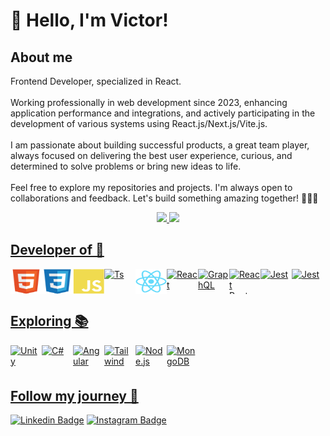 # 👋 Hello, I'm Victor!

## About me
Frontend Developer, specialized in React. <br><br>
Working professionally in web development since 2023, enhancing application performance and integrations, and actively participating in the development of various systems using React.js/Next.js/Vite.js. <br><br>
I am passionate about building successful products, a great team player, always focused on delivering the best user experience, curious, and determined to solve problems or bring new ideas to life. <br><br>
Feel free to explore my repositories and projects. I'm always open to collaborations and feedback. Let's build something amazing together! 👨‍💻✨

<div align="center" width="100%">
    <a href="https://github.com/victorcabral182">
    <img height="180em" src="https://github-readme-stats.vercel.app/api?username=victorcabral182&show_icons=true&theme=tokyonight&include_all_commits=true&count_private=true"/> 
    <img height="180em" src="https://github-readme-stats.vercel.app/api/top-langs/?username=victorcabral182&layout=compact&langs_count=6&theme=tokyonight"/>
</div>


## Developer of 🚀
<div style="display: flex" align="left"><br>
    <img align="center" alt="HTML" height="40" width="50" src="https://raw.githubusercontent.com/devicons/devicon/master/icons/html5/html5-original.svg">
    <img align="center" alt="CSS" height="40" width="50" src="https://raw.githubusercontent.com/devicons/devicon/master/icons/css3/css3-original.svg">
    <img align="center" alt="Js" height="40" width="50" src="https://raw.githubusercontent.com/devicons/devicon/master/icons/javascript/javascript-plain.svg">
    <img align="center" alt="Ts" height="40" width="50" src="https://cdn.jsdelivr.net/gh/devicons/devicon/icons/typescript/typescript-original.svg" />
    <img align="center" alt="React" height="40" width="50" src="https://raw.githubusercontent.com/devicons/devicon/master/icons/react/react-original.svg"/>
    <img align="center" alt="React" height="40" width="50" src="https://cdn.jsdelivr.net/gh/devicons/devicon@latest/icons/nextjs/nextjs-original.svg"/>          
    <img align="center" alt="GraphQL" height="40" width="50" src="https://cdn.jsdelivr.net/gh/devicons/devicon@latest/icons/graphql/graphql-plain.svg" />     
    <img align="center" alt="React Router" height="40" width="50" src="https://cdn.jsdelivr.net/gh/devicons/devicon@latest/icons/reactrouter/reactrouter-original.svg" />
    <img align="center" alt="Jest" height="40" width="50" src="https://cdn.jsdelivr.net/gh/devicons/devicon@latest/icons/jest/jest-plain.svg" />
    <img align="center" alt="Jest" height="40" width="50" src="https://cdn.jsdelivr.net/gh/devicons/devicon@latest/icons/cypressio/cypressio-original.svg" />
</div>
   
## Exploring 📚
<div style="display: flex" align="left"><br> 
    <img align="center" alt="Unity" height="40" width="50" src="https://cdn.jsdelivr.net/gh/devicons/devicon@latest/icons/unity/unity-original.svg" />
    <img align="center" alt="C#" height="40" width="50" src="https://cdn.jsdelivr.net/gh/devicons/devicon@latest/icons/csharp/csharp-original.svg" />
    <img align="center" alt="Angular" height="40" width="50" src="https://cdn.jsdelivr.net/gh/devicons/devicon@latest/icons/angularjs/angularjs-original.svg" />
    <img align="center" alt="Tailwind" height="40" width="50" src="https://cdn.jsdelivr.net/gh/devicons/devicon/icons/androidstudio/androidstudio-original.svg" />
    <img align="center" alt="Node.js" height="40" width="50" src="https://cdn.jsdelivr.net/gh/devicons/devicon/icons/nodejs/nodejs-original.svg" />
    <img align="center" alt="MongoDB" height="40" width="50" src="https://cdn.jsdelivr.net/gh/devicons/devicon/icons/mongodb/mongodb-plain-wordmark.svg" />
</div>


## Follow my journey 🌱

[![Linkedin Badge](https://img.shields.io/badge/-LinkedIn-blue?style=flat-square&logo=Linkedin&logoColor=white&link=https://www.linkedin.com/in/victor-pereira-cabral-62859926b/)](https://www.linkedin.com/in/victor-pereira-cabral-62859926b/)
[![Instagram Badge](https://img.shields.io/badge/-Instagram-C13584?style=flat-square&labelColor=C13584&logo=instagram&logoColor=white&link=https://www.instagram.com/victorcabral182/)](https://www.instagram.com/victorcabral182/)
